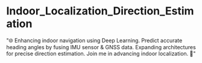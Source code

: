 # Indoor_Localization_Direction_Estimation
"🌐 Enhancing indoor navigation using Deep Learning. Predict accurate heading angles by fusing IMU sensor &amp; GNSS data. Expanding architectures for precise direction estimation. Join me in advancing indoor localization. 🚀"
